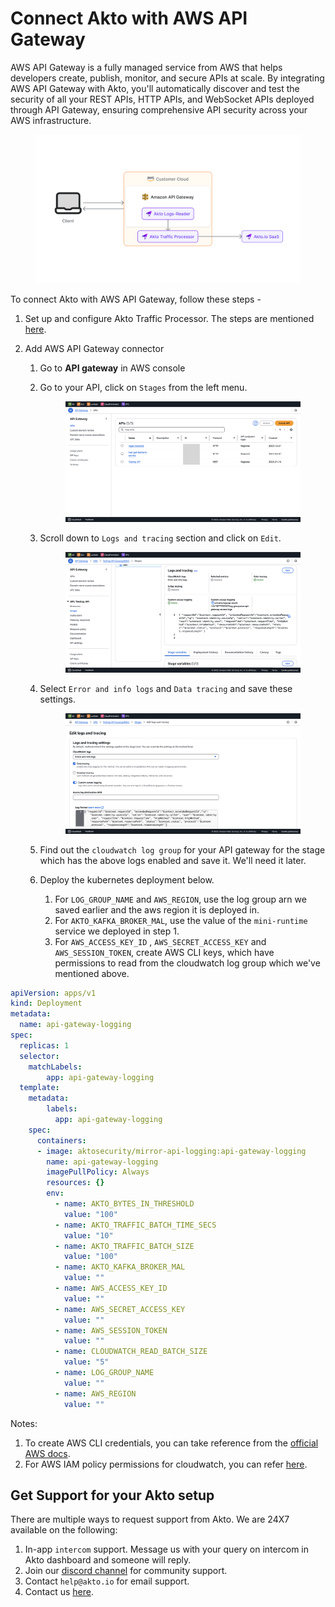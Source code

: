 # Connect Akto with AWS API Gateway

AWS API Gateway is a fully managed service from AWS that helps developers create, publish, monitor, and secure APIs at scale. By integrating AWS API Gateway with Akto, you'll automatically discover and test the security of all your REST APIs, HTTP APIs, and WebSocket APIs deployed through API Gateway, ensuring comprehensive API security across your AWS infrastructure.

<figure><img src="../../.gitbook/assets/image (16).png" alt=""><figcaption></figcaption></figure>

To connect Akto with AWS API Gateway, follow these steps -

1. Set up and configure Akto Traffic Processor. The steps are mentioned [here](https://docs.akto.io/getting-started/traffic-processor/hybrid-saas).
2.  Add AWS API Gateway connector

    1. Go to **API gateway** in AWS console
    2.  Go to your API, click on `Stages` from the left menu.

        <figure><img src="../../.gitbook/assets/aws-api-gateway-1.png" alt=""><figcaption></figcaption></figure>
    3.  Scroll down to `Logs and tracing` section and click on `Edit`.

        <figure><img src="../../.gitbook/assets/aws-api-gateway-2.png" alt=""><figcaption></figcaption></figure>
    4.  Select `Error and info logs` and `Data tracing` and save these settings.

        <figure><img src="../../.gitbook/assets/aws-api-gateway-3.png" alt=""><figcaption></figcaption></figure>
    5. Find out the `cloudwatch log group` for your API gateway for the stage which has the above logs enabled and save it. We'll need it later.
    6. Deploy the kubernetes deployment below.
       1. For `LOG_GROUP_NAME` and `AWS_REGION`, use the log group arn we saved earlier and the aws region it is deployed in.
       2. For `AKTO_KAFKA_BROKER_MAL`, use the value of the `mini-runtime` service we deployed in step 1.
       3. For `AWS_ACCESS_KEY_ID` , `AWS_SECRET_ACCESS_KEY` and `AWS_SESSION_TOKEN`, create AWS CLI keys, which have permissions to read from the cloudwatch log group which we've mentioned above.

```yaml
apiVersion: apps/v1
kind: Deployment
metadata:
  name: api-gateway-logging
spec:
  replicas: 1
  selector:
    matchLabels:
        app: api-gateway-logging 
  template:
    metadata:
        labels:
          app: api-gateway-logging 
    spec:
      containers:
      - image: aktosecurity/mirror-api-logging:api-gateway-logging
        name: api-gateway-logging 
        imagePullPolicy: Always
        resources: {}
        env:
          - name: AKTO_BYTES_IN_THRESHOLD
            value: "100"
          - name: AKTO_TRAFFIC_BATCH_TIME_SECS
            value: "10"
          - name: AKTO_TRAFFIC_BATCH_SIZE
            value: "100"
          - name: AKTO_KAFKA_BROKER_MAL
            value: ""
          - name: AWS_ACCESS_KEY_ID
            value: ""
          - name: AWS_SECRET_ACCESS_KEY
            value: ""
          - name: AWS_SESSION_TOKEN
            value: ""
          - name: CLOUDWATCH_READ_BATCH_SIZE
            value: "5"
          - name: LOG_GROUP_NAME
            value: ""
          - name: AWS_REGION
            value: ""
```

Notes:

1. To create AWS CLI credentials, you can take reference from the [official AWS docs](https://docs.aws.amazon.com/sdkref/latest/guide/access-iam-users.html).
2. For AWS IAM policy permissions for cloudwatch, you can refer [here](https://docs.aws.amazon.com/apigateway/latest/developerguide/set-up-logging.html#apigateway-cloudwatch-log-formats).

## Get Support for your Akto setup

There are multiple ways to request support from Akto. We are 24X7 available on the following:

1. In-app `intercom` support. Message us with your query on intercom in Akto dashboard and someone will reply.
2. Join our [discord channel](https://www.akto.io/community) for community support.
3. Contact `help@akto.io` for email support.
4. Contact us [here](https://www.akto.io/contact-us).
